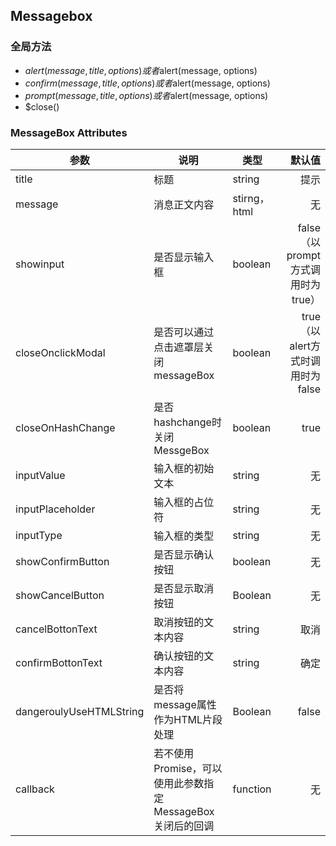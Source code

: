 ## Messagebox

### 全局方法
- $alert(message, title, options)或者$alert(message, options)
- $confirm(message, title, options)或者$alert(message, options)
- $prompt(message, title, options)或者$alert(message, options)
- $close()

### MessageBox Attributes
| 参数 | 说明 | 类型 | 默认值 |
| - | - | - | -:
| title | 标题 | string | 提示 |
| message| 消息正文内容 | stirng，html| 无|
| showinput | 是否显示输入框 | boolean | false （以prompt方式调用时为true）|
| closeOnclickModal | 是否可以通过点击遮罩层关闭messageBox| boolean | true（以alert方式时调用时为false|
| closeOnHashChange | 是否hashchange时关闭MessgeBox | boolean | true |
| inputValue | 输入框的初始文本 | string | 无 |
| inputPlaceholder | 输入框的占位符 | string | 无 |
| inputType | 输入框的类型 | string | 无 |
| showConfirmButton | 是否显示确认按钮 | boolean | 无 |
| showCancelButton | 是否显示取消按钮 | Boolean| 无 |
| cancelBottonText | 取消按钮的文本内容 | string | 取消 |
| confirmBottonText | 确认按钮的文本内容 | string | 确定 |
| dangeroulyUseHTMLString | 是否将message属性作为HTML片段处理 | Boolean | false|
| callback | 若不使用Promise，可以使用此参数指定MessageBox关闭后的回调 | function | 无|
